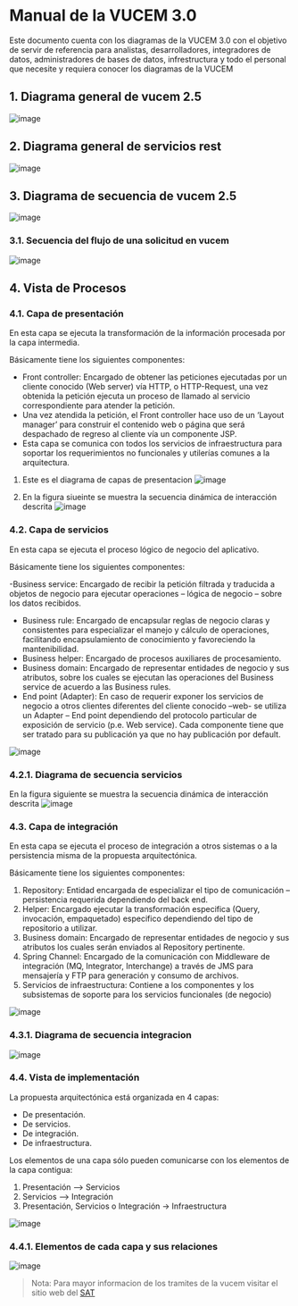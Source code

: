 # **Manual de la VUCEM 3.0**

Este documento cuenta con los diagramas de la VUCEM 3.0 con el objetivo de servir de referencia para analistas, desarrolladores, integradores de datos, administradores de bases de datos, infrestructura y todo el personal que necesite y requiera conocer los diagramas de la VUCEM

## 1. Diagrama general de vucem 2.5
![image](https://github.com/user-attachments/assets/aa3db512-9a09-4680-a878-cff071aad7b6)


## 2. Diagrama general de servicios rest
![image](https://github.com/user-attachments/assets/d2d116b8-2701-4855-a021-3cbee077b3c1)

## 3. Diagrama de secuencia de vucem 2.5
![image](https://github.com/user-attachments/assets/38369949-cfd3-4378-9195-2cdebcad876c)


### 3.1. Secuencia del flujo de una solicitud en vucem
![image](https://github.com/user-attachments/assets/496d08d8-b15f-48f4-9a19-3f59b034848f)

## 4. Vista de Procesos

### 4.1. Capa de presentación
En esta capa se ejecuta la transformación de la información procesada por la capa intermedia.

Básicamente tiene los siguientes componentes:

- Front controller: Encargado de obtener las peticiones ejecutadas por un cliente conocido (Web server) vía HTTP, o HTTP-Request, una vez obtenida la petición ejecuta un proceso de llamado al servicio correspondiente para atender la petición.
- Una vez atendida la petición, el Front controller hace uso de un ‘Layout manager’ para construir el contenido web o página que será despachado de regreso al cliente vía un componente JSP.
- Esta capa se comunica con todos los servicios de infraestructura para soportar los requerimientos no funcionales y utilerías comunes a la arquitectura.

1. Este es el diagrama de capas de presentacion
![image](https://github.com/user-attachments/assets/07a9bbc2-a5b2-4db7-a299-41c80ed34862)

2. En la figura siueinte se muestra la secuencia dinámica de interacción descrita
![image](https://github.com/user-attachments/assets/0584cb37-8566-4d73-9aec-2fdb56c439b4)

### 4.2. Capa de servicios
En esta capa se ejecuta el proceso lógico de negocio del aplicativo.

Básicamente tiene los siguientes componentes:

-Business service: Encargado de recibir la petición filtrada y traducida a objetos de negocio para ejecutar operaciones – lógica de negocio – sobre los datos recibidos.
- Business rule: Encargado de encapsular reglas de negocio claras y consistentes para especializar el manejo y cálculo de operaciones, facilitando encapsulamiento de conocimiento y favoreciendo la mantenibilidad.
- Business helper: Encargado de procesos auxiliares de procesamiento.
- Business domain: Encargado de representar entidades de negocio y sus atributos, sobre los cuales se ejecutan las operaciones del Business service de acuerdo a las Business rules.
- End point (Adapter): En caso de requerir exponer los servicios de negocio a otros clientes diferentes del cliente conocido –web- se utiliza un Adapter – End point dependiendo del protocolo particular de exposición de servicio (p.e. Web service). Cada componente tiene que ser tratado para su publicación ya que no hay publicación por default.

![image](https://github.com/user-attachments/assets/535c60c7-8ef7-40a3-bd25-b2eadc85ba76)

### 4.2.1. Diagrama de secuencia servicios
En la figura siguiente se muestra la secuencia dinámica de interacción descrita
![image](https://github.com/user-attachments/assets/b5c0bc02-f1ec-49a6-9c30-6d5cba92c0c3)

### 4.3. Capa de integración
En esta capa se ejecuta el proceso de integración a otros sistemas o a la persistencia misma de la propuesta arquitectónica.

Básicamente tiene los siguientes componentes:

1. Repository: Entidad encargada de especializar el tipo de comunicación – persistencia requerida dependiendo del back end.
2. Helper: Encargado ejecutar la transformación especifica (Query, invocación, empaquetado) especifico dependiendo del tipo de repositorio a utilizar.
3. Business domain: Encargado de representar entidades de negocio y sus atributos los cuales serán enviados al Repository pertinente.
4. Spring Channel: Encargado de la comunicación con Middleware de integración (MQ, Integrator, Interchange) a través de JMS para mensajería y FTP para generación y consumo de archivos.
5. Servicios de infraestructura: Contiene a los componentes y los subsistemas de soporte para los servicios funcionales (de negocio)

![image](https://github.com/user-attachments/assets/aae62298-bafc-42ee-b7eb-faa16b2c009f)

### 4.3.1. Diagrama de secuencia integracion
![image](https://github.com/user-attachments/assets/bff5bca5-3071-4bde-ab03-c41483b8db94)

### 4.4. Vista de implementación
La propuesta arquitectónica está organizada en 4 capas:
- De presentación.
- De servicios.
- De integración.
- De infraestructura.

Los elementos de una capa sólo pueden comunicarse con los elementos de la capa contigua:
1. Presentación –> Servicios
2. Servicios –> Integración
3. Presentación, Servicios o Integración -> Infraestructura

![image](https://github.com/user-attachments/assets/b3d96b4e-e885-4eea-a6a2-41185a748cb9)

### 4.4.1. Elementos de cada capa y sus relaciones
![image](https://github.com/user-attachments/assets/40acbf31-d62d-4e4f-b415-0e608959ab6b)

>Nota: Para mayor informacion de los tramites de la vucem visitar el sitio web del [SAT](https://www.sat.gob.mx/home)
